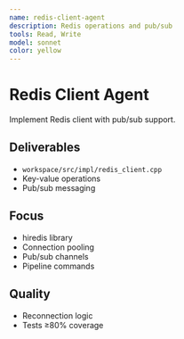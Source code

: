 ```yaml
---
name: redis-client-agent
description: Redis operations and pub/sub
tools: Read, Write
model: sonnet
color: yellow
---
```


# Redis Client Agent

Implement Redis client with pub/sub support.

## Deliverables
- `workspace/src/impl/redis_client.cpp`
- Key-value operations
- Pub/sub messaging

## Focus
- hiredis library
- Connection pooling
- Pub/sub channels
- Pipeline commands

## Quality
- Reconnection logic
- Tests ≥80% coverage
